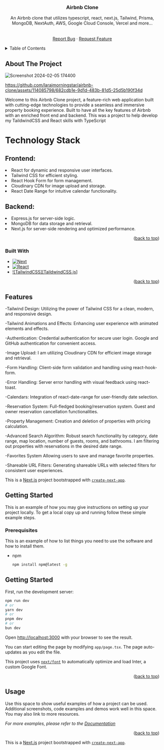 <a name="readme-top"></a>

<h3 align="center">Airbnb Clone </h3>

  <p align="center">
    An Airbnb clone that utilizes typescript, react, next.js, Tailwind, Prisma, MongoDB, NextAuth, AWS, Google Cloud Console, Vercel and more...
    <br />
    <br />
    <br />
    <a href="https://github.com/larajmorningstar/airbnb-clone/issues">Report Bug</a>
    ·
    <a href="https://github.com/larajmorningstar/airbnb-clone/issues">Request Feature</a>
  </p>
</div>



<!-- TABLE OF CONTENTS -->
<details>
  <summary>Table of Contents</summary>
  <ol>
    <li>
      <a href="#about-the-project">About The Project</a>
      <ul>
        <li><a href="#built-with">Built With</a></li>
      </ul>
    </li>
    <li>
      <a href="#getting-started">Getting Started</a>
      <ul>
        <li><a href="#prerequisites">Prerequisites</a></li>
        <li><a href="#installation">Getting Started</a></li>
      </ul>
    </li>
    <li><a href="#roadmap">Features</a></li>
  </ol>
</details>



<!-- ABOUT THE PROJECT -->
## About The Project

![Screenshot 2024-02-05 174400](https://github.com/larajmorningstar/airbnb-clone/assets/114085798/52535e2a-b4e8-4079-a620-c83efdbb1dbd)


https://github.com/larajmorningstar/airbnb-clone/assets/114085798/682cdb1e-9d1d-483b-81d5-25d5b190f34d

Welcome to this Airbnb Clone project, a feature-rich web application built with cutting-edge technologies to provide a seamless and immersive property booking experience. Built to have all the key features of Airbnb with an enriched front end and backend. This was a project to help develop my TaildwindCSS and React skills with TypeScript
<h1>Technology Stack</h1>
<h2>Frontend:</h2>

<li>React for dynamic and responsive user interfaces.</li>
<li>Tailwind CSS for efficient styling.</li>
<li>React Hook Form for form management.</li>
<li>Cloudinary CDN for image upload and storage.</li>
<li>React Date Range for intuitive calendar functionality.</li>

<h2>Backend:</h2>
<li>Express.js for server-side logic.</li>
<li>MongoDB for data storage and retrieval.</li>
<li>Next.js for server-side rendering and optimized performance.</li>


<p align="right">(<a href="#readme-top">back to top</a>)</p>



### Built With

* [![Next][Next.js]][Next-url]
* [![React][React.js]][React-url]
* [![TailwindCSS][TaildwindCSS.js]][TailwindCSS-url]

<p align="right">(<a href="#readme-top">back to top</a>)</p>

<!-- Features -->
## Features

-Tailwind Design:
Utilizing the power of Tailwind CSS for a clean, modern, and responsive design.

-Tailwind Animations and Effects:
Enhancing user experience with animated elements and effects.

-Authentication:
Credential authentication for secure user login.
Google and GitHub authentication for convenient access.

-Image Upload:
I am utilizing Cloudinary CDN for efficient image storage and retrieval.

-Form Handling:
Client-side form validation and handling using react-hook-form.

-Error Handling:
Server error handling with visual feedback using react-toast.

-Calendars:
Integration of react-date-range for user-friendly date selection.

-Reservation System:
Full-fledged booking/reservation system.
Guest and owner reservation cancellation functionalities.

-Property Management:
Creation and deletion of properties with pricing calculation.

-Advanced Search Algorithm:
Robust search functionality by category, date range, map location, number of guests, rooms, and bathrooms.
I am filtering out properties with reservations in the desired date range.

-Favorites System
Allowing users to save and manage favorite properties.

-Shareable URL Filters:
Generating shareable URLs with selected filters for consistent user experiences.

This is a [Next.js](https://nextjs.org/) project bootstrapped with [`create-next-app`](https://github.com/vercel/next.js/tree/canary/packages/create-next-app).


<!-- GETTING STARTED -->
## Getting Started

This is an example of how you may give instructions on setting up your project locally.
To get a local copy up and running follow these simple example steps.

### Prerequisites

This is an example of how to list things you need to use the software and how to install them.
* npm
  ```sh
  npm install npm@latest -g
  ```

## Getting Started

First, run the development server:

```bash
npm run dev
# or
yarn dev
# or
pnpm dev
# or
bun dev
```

Open [http://localhost:3000](http://localhost:3000) with your browser to see the result.

You can start editing the page by modifying `app/page.tsx`. The page auto-updates as you edit the file.

This project uses [`next/font`](https://nextjs.org/docs/basic-features/font-optimization) to automatically optimize and load Inter, a custom Google Font.

<p align="right">(<a href="#readme-top">back to top</a>)</p>



<!-- USAGE EXAMPLES -->
## Usage

Use this space to show useful examples of how a project can be used. Additional screenshots, code examples and demos work well in this space. You may also link to more resources.

_For more examples, please refer to the [Documentation](https://example.com)_

<p align="right">(<a href="#readme-top">back to top</a>)</p>




<!-- MARKDOWN LINKS & IMAGES -->
<!-- https://www.markdownguide.org/basic-syntax/#reference-style-links -->
[product-screenshot]: https://github.com/larajmorningstar/notion_clone/assets/114085798/8ac7d0e1-ad7a-4d6d-a0c5-03ca6c8aef46
[product-screentshot2]: https://github.com/larajmorningstar/notion_clone/assets/114085798/61626b86-64f9-44ff-a317-484971d564c5
[Next.js]: https://img.shields.io/badge/next.js-000000?style=for-the-badge&logo=nextdotjs&logoColor=white
[Next-url]: https://nextjs.org/
[React.js]: https://img.shields.io/badge/React-20232A?style=for-the-badge&logo=react&logoColor=61DAFB
[React-url]: https://reactjs.org/
[TailwindCSS.js]: https://img.shields.io/static/v1?style=for-the-badge&message=Tailwind+CSS&color=222222&logo=Tailwind+CSS&logoColor=06B6D4&label=
[TailwindCSS-url]: https://tailwindcss.com/


This is a [Next.js](https://nextjs.org/) project bootstrapped with [`create-next-app`](https://github.com/vercel/next.js/tree/canary/packages/create-next-app).

